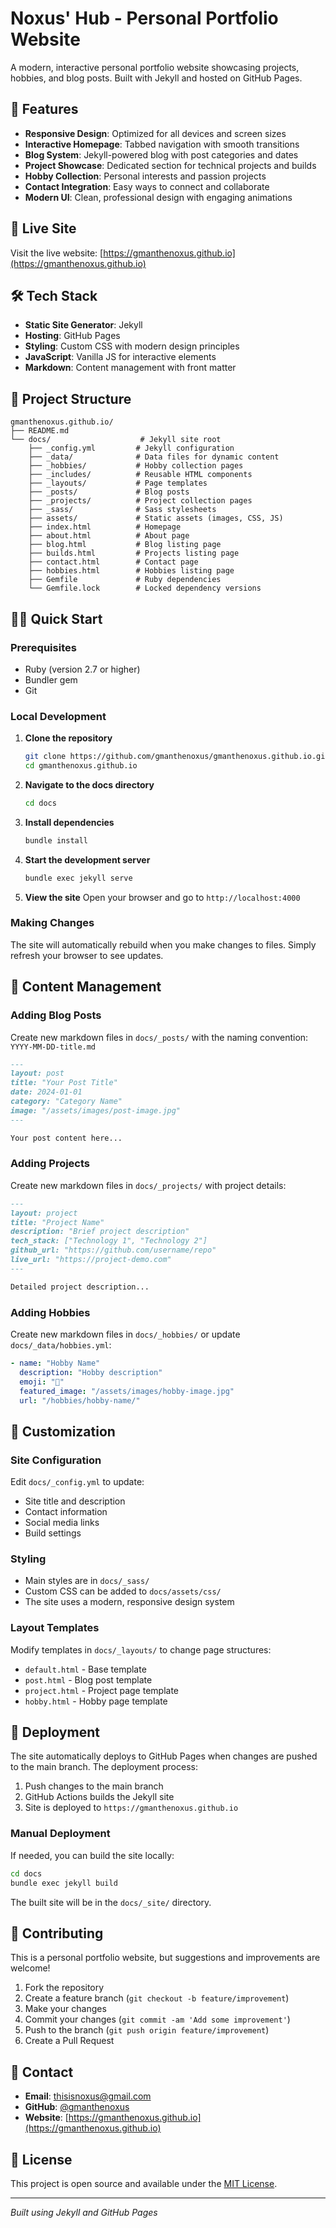 # Noxus' Hub - Personal Portfolio Website

A modern, interactive personal portfolio website showcasing projects, hobbies, and blog posts. Built with Jekyll and hosted on GitHub Pages.

## 🌟 Features

- **Responsive Design**: Optimized for all devices and screen sizes
- **Interactive Homepage**: Tabbed navigation with smooth transitions
- **Blog System**: Jekyll-powered blog with post categories and dates
- **Project Showcase**: Dedicated section for technical projects and builds
- **Hobby Collection**: Personal interests and passion projects
- **Contact Integration**: Easy ways to connect and collaborate
- **Modern UI**: Clean, professional design with engaging animations

## 🚀 Live Site

Visit the live website: [https://gmanthenoxus.github.io](https://gmanthenoxus.github.io)

## 🛠️ Tech Stack

- **Static Site Generator**: Jekyll
- **Hosting**: GitHub Pages
- **Styling**: Custom CSS with modern design principles
- **JavaScript**: Vanilla JS for interactive elements
- **Markdown**: Content management with front matter

## 📁 Project Structure

```
gmanthenoxus.github.io/
├── README.md
└── docs/                    # Jekyll site root
    ├── _config.yml         # Jekyll configuration
    ├── _data/              # Data files for dynamic content
    ├── _hobbies/           # Hobby collection pages
    ├── _includes/          # Reusable HTML components
    ├── _layouts/           # Page templates
    ├── _posts/             # Blog posts
    ├── _projects/          # Project collection pages
    ├── _sass/              # Sass stylesheets
    ├── assets/             # Static assets (images, CSS, JS)
    ├── index.html          # Homepage
    ├── about.html          # About page
    ├── blog.html           # Blog listing page
    ├── builds.html         # Projects listing page
    ├── contact.html        # Contact page
    ├── hobbies.html        # Hobbies listing page
    ├── Gemfile             # Ruby dependencies
    └── Gemfile.lock        # Locked dependency versions
```

## 🏃‍♂️ Quick Start

### Prerequisites

- Ruby (version 2.7 or higher)
- Bundler gem
- Git

### Local Development

1. **Clone the repository**
   ```bash
   git clone https://github.com/gmanthenoxus/gmanthenoxus.github.io.git
   cd gmanthenoxus.github.io
   ```

2. **Navigate to the docs directory**
   ```bash
   cd docs
   ```

3. **Install dependencies**
   ```bash
   bundle install
   ```

4. **Start the development server**
   ```bash
   bundle exec jekyll serve
   ```

5. **View the site**
   Open your browser and go to `http://localhost:4000`

### Making Changes

The site will automatically rebuild when you make changes to files. Simply refresh your browser to see updates.

## 📝 Content Management

### Adding Blog Posts

Create new markdown files in `docs/_posts/` with the naming convention: `YYYY-MM-DD-title.md`

```markdown
---
layout: post
title: "Your Post Title"
date: 2024-01-01
category: "Category Name"
image: "/assets/images/post-image.jpg"
---

Your post content here...
```

### Adding Projects

Create new markdown files in `docs/_projects/` with project details:

```markdown
---
layout: project
title: "Project Name"
description: "Brief project description"
tech_stack: ["Technology 1", "Technology 2"]
github_url: "https://github.com/username/repo"
live_url: "https://project-demo.com"
---

Detailed project description...
```

### Adding Hobbies

Create new markdown files in `docs/_hobbies/` or update `docs/_data/hobbies.yml`:

```yaml
- name: "Hobby Name"
  description: "Hobby description"
  emoji: "🎯"
  featured_image: "/assets/images/hobby-image.jpg"
  url: "/hobbies/hobby-name/"
```

## 🎨 Customization

### Site Configuration

Edit `docs/_config.yml` to update:
- Site title and description
- Contact information
- Social media links
- Build settings

### Styling

- Main styles are in `docs/_sass/`
- Custom CSS can be added to `docs/assets/css/`
- The site uses a modern, responsive design system

### Layout Templates

Modify templates in `docs/_layouts/` to change page structures:
- `default.html` - Base template
- `post.html` - Blog post template
- `project.html` - Project page template
- `hobby.html` - Hobby page template

## 🚀 Deployment

The site automatically deploys to GitHub Pages when changes are pushed to the main branch. The deployment process:

1. Push changes to the main branch
2. GitHub Actions builds the Jekyll site
3. Site is deployed to `https://gmanthenoxus.github.io`

### Manual Deployment

If needed, you can build the site locally:

```bash
cd docs
bundle exec jekyll build
```

The built site will be in the `docs/_site/` directory.

## 🤝 Contributing

This is a personal portfolio website, but suggestions and improvements are welcome!

1. Fork the repository
2. Create a feature branch (`git checkout -b feature/improvement`)
3. Make your changes
4. Commit your changes (`git commit -am 'Add some improvement'`)
5. Push to the branch (`git push origin feature/improvement`)
6. Create a Pull Request

## 📧 Contact

- **Email**: thisisnoxus@gmail.com
- **GitHub**: [@gmanthenoxus](https://github.com/gmanthenoxus)
- **Website**: [https://gmanthenoxus.github.io](https://gmanthenoxus.github.io)

## 📄 License

This project is open source and available under the [MIT License](LICENSE).

---

*Built using Jekyll and GitHub Pages*